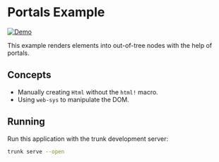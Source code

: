 # Portals Example

[![Demo](https://img.shields.io/website?label=demo&url=https%3A%2F%2Fexamples.yew.rs%2Fportals)](https://examples.yew.rs/portals)

This example renders elements into out-of-tree nodes with the help of portals.

## Concepts

- Manually creating `Html` without the `html!` macro.
- Using `web-sys` to manipulate the DOM.

## Running

Run this application with the trunk development server:

```bash
trunk serve --open
```